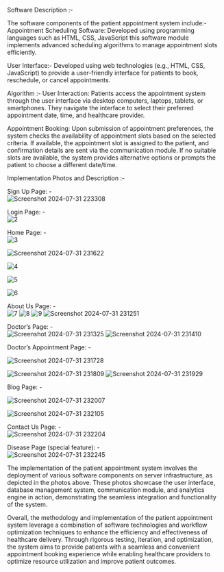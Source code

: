 Software Description :-


The software components of the patient appointment system include:- 
Appointment Scheduling Software: Developed using programming languages such as HTML, CSS, JavaScript this software module implements advanced scheduling algorithms to manage appointment slots efficiently. 

User Interface:- 
Developed using web technologies (e.g., HTML, CSS, JavaScript) to provide a user-friendly interface for patients to book, reschedule, or cancel appointments. 

Algorithm :-
User Interaction: 
Patients access the appointment system through the user interface via desktop computers, laptops, tablets, or smartphones. 
They navigate the interface to select their preferred appointment date, time, and healthcare 
provider. 

Appointment Booking: 
Upon submission of appointment preferences, the system checks the availability of appointment slots based on the selected criteria. 
If available, the appointment slot is assigned to the patient, and confirmation details are sent via the communication module. 
If no suitable slots are available, the system provides alternative options or prompts the patient to choose a different date/time. 





Implementation Photos and Description :-

Sign Up Page: -  
![Screenshot 2024-07-31 223308](https://github.com/user-attachments/assets/9d2c3f58-f5da-4484-838c-4aae15937cc3)


Login Page: -  
![2](https://github.com/user-attachments/assets/eb9bb479-9ab6-475d-b2ba-7e261ed8639a)

 

  

Home Page: -  
![3](https://github.com/user-attachments/assets/707d9b10-4931-4b56-8513-572bf915a2a3)

![Screenshot 2024-07-31 231622](https://github.com/user-attachments/assets/fe0957f5-b325-4be9-9935-0faa5a04bdc3)

![4](https://github.com/user-attachments/assets/d81d686a-2eeb-4bd6-9983-d829c4f237cc)

![5](https://github.com/user-attachments/assets/a57b0a3f-debd-4b90-96ec-efd36538dc8d)

![6](https://github.com/user-attachments/assets/f9e120d0-8a3d-453e-a671-e687ce567023)


 

  

  

  

About Us Page: -  
![7](https://github.com/user-attachments/assets/eedbbafd-f2ae-4399-9952-6613fa17f343)
![8](https://github.com/user-attachments/assets/e465fb3d-3692-4bde-a796-93397d0e8f0a)
![9](https://github.com/user-attachments/assets/036f7664-4ee5-4b51-acbb-2cb3563d627b)
![Screenshot 2024-07-31 231251](https://github.com/user-attachments/assets/41c9d167-3454-4e27-84fb-b6a41ef56da4)

  

  

Doctor’s Page: -  
![Screenshot 2024-07-31 231325](https://github.com/user-attachments/assets/63f89686-e4fa-4a28-a1c0-f3b20402ee1c)
 ![Screenshot 2024-07-31 231410](https://github.com/user-attachments/assets/372a0fb1-1683-478c-b093-079ca2b24a4a)



  

Doctor’s Appointment Page: -  

 ![Screenshot 2024-07-31 231728](https://github.com/user-attachments/assets/24000c2a-f28e-4189-bb6b-bdf8722c0a14)

![Screenshot 2024-07-31 231809](https://github.com/user-attachments/assets/06284e21-4c2b-4679-8420-ea79017a0c9d)
![Screenshot 2024-07-31 231929](https://github.com/user-attachments/assets/9c35d36d-08b9-44b4-a488-1683652db505)


  

 

   

Blog Page: -  

 ![Screenshot 2024-07-31 232007](https://github.com/user-attachments/assets/7688a07d-6727-49ab-bc40-193e422c63b6)

![Screenshot 2024-07-31 232105](https://github.com/user-attachments/assets/bdb2ea09-d86b-4aee-a223-63fc59487f75)

   

Contact Us Page: -  
![Screenshot 2024-07-31 232204](https://github.com/user-attachments/assets/21679de4-25bf-4970-a772-d024e95d6ccf)

 

Disease Page (special feature): -  
![Screenshot 2024-07-31 232245](https://github.com/user-attachments/assets/ef95c5bf-b643-49d8-bab0-ea5763fac957)

 
The implementation of the patient appointment system involves the deployment of various software components on server infrastructure, as depicted in the photos above. These photos showcase the user interface, database management system, communication module, and analytics engine in action, demonstrating the seamless integration and functionality of the system.  


Overall, the methodology and implementation of the patient appointment system leverage a combination of software technologies and workflow optimization techniques to enhance the efficiency and effectiveness of healthcare delivery. Through rigorous testing, iteration, and optimization, the system aims to provide patients with a seamless and convenient appointment booking experience while enabling healthcare providers to optimize resource utilization and improve patient outcomes.  






